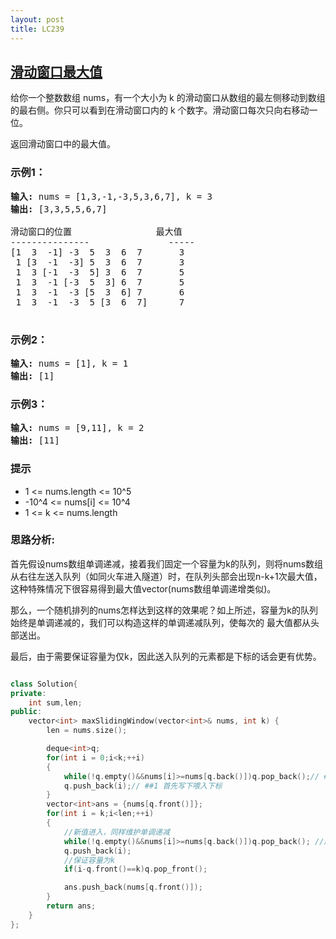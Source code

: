 ```yaml
---
layout: post
title: LC239
---
```

## [滑动窗口最大值](https://leetcode-cn.com/problems/sliding-window-maximum/)

给你一个整数数组 nums，有一个大小为 k 的滑动窗口从数组的最左侧移动到数组的最右侧。你只可以看到在滑动窗口内的 k 个数字。滑动窗口每次只向右移动一位。



返回滑动窗口中的最大值。


### 示例1：
<pre>
<strong>输入:</strong> nums = [1,3,-1,-3,5,3,6,7], k = 3
<strong>输出:</strong> [3,3,5,5,6,7]

滑动窗口的位置                最大值
---------------               -----
[1  3  -1] -3  5  3  6  7       3
 1 [3  -1  -3] 5  3  6  7       3
 1  3 [-1  -3  5] 3  6  7       5
 1  3  -1 [-3  5  3] 6  7       5
 1  3  -1  -3 [5  3  6] 7       6
 1  3  -1  -3  5 [3  6  7]      7

</pre>
### 示例2：
<pre>
<strong>输入:</strong> nums = [1], k = 1
<strong>输出:</strong> [1]
</pre>


### 示例3：
<pre>
<strong>输入:</strong> nums = [9,11], k = 2
<strong>输出:</strong> [11]
</pre>

### 提示
- 1 <= nums.length <= 10^5
- -10^4 <= nums[i] <= 10^4
- 1 <= k <= nums.length

### 思路分析:

首先假设nums数组单调递减，接着我们固定一个容量为k的队列，则将nums数组从右往左送入队列（如同火车进入隧道）时，在队列头部会出现n-k+1次最大值，这种特殊情况下很容易得到最大值vector(nums数组单调递增类似)。

那么，一个随机排列的nums怎样达到这样的效果呢？如上所述，容量为k的队列始终是单调递减的，我们可以构造这样的单调递减队列，使每次的
最大值都从头部送出。

最后，由于需要保证容量为仅k，因此送入队列的元素都是下标的话会更有优势。



```C++

class Solution{
private:
    int sum,len;
public:
    vector<int> maxSlidingWindow(vector<int>& nums, int k) {
        len = nums.size();

        deque<int>q;
        for(int i = 0;i<k;++i)
        {
            while(!q.empty()&&nums[i]>=nums[q.back()])q.pop_back();// ##2 维持单调递减，新值大于队尾元素时，把队尾元素弹出
            q.push_back(i);// ##1 首先写下喂入下标
        }
        vector<int>ans = {nums[q.front()]};
        for(int i = k;i<len;++i)
        {
            //新值进入，同样维护单调递减
            while(!q.empty()&&nums[i]>=nums[q.back()])q.pop_back(); //用大于或大于等于无关紧要，后面有保证容量为k的判断即可
            q.push_back(i);
            //保证容量为k
            if(i-q.front()==k)q.pop_front();

            ans.push_back(nums[q.front()]);
        }
        return ans;
    }
};
```

